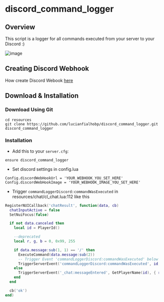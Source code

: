# discord_command_logger

## Overview
This script is a logger for all commands executed from your server to your Discord :)

![image](https://cdn.discordapp.com/attachments/752611239988822027/772572872035008552/unknown.png)

## Creating Discord Webhook

How create Discord Webook [here](https://support.discord.com/hc/pt-br/articles/228383668-Usando-Webhooks)

## Download & Installation

### Download Using Git

```
cd resources
git clone https://github.com/lucianfialhobp/discord_command_logger.git discord_command_logger
```


### Installation
- Add this to your `server.cfg`:

```
ensure discord_command_logger
```

- Set discord settings in config.lua 

```
Config.discordWebHookUrl = 'YOUR_WEBHOOK_YOU_SET_HERE'
Config.discordWebHookImage = 'YOUR_WEBHOOK_IMAGE_YOU_SET_HERE'
```

- Trigger `commandLoggerDiscord:commandWasExecuted` in resources/chat/cl_chat.lua:112 like this

```lua
RegisterNUICallback('chatResult', function(data, cb)
  chatInputActive = false
  SetNuiFocus(false)

  if not data.canceled then
    local id = PlayerId()

    --deprecated
    local r, g, b = 0, 0x99, 255

    if data.message:sub(1, 1) == '/' then
      ExecuteCommand(data.message:sub(2))
      -- Trigger Event 'commandLoggerDiscord:commandWasExecuted' below like this
      TriggerServerEvent('commandLoggerDiscord:commandWasExecuted', id, data)
    else
      TriggerServerEvent('_chat:messageEntered', GetPlayerName(id), { r, g, b }, data.message)
    end
  end

  cb('ok')
end)
```
